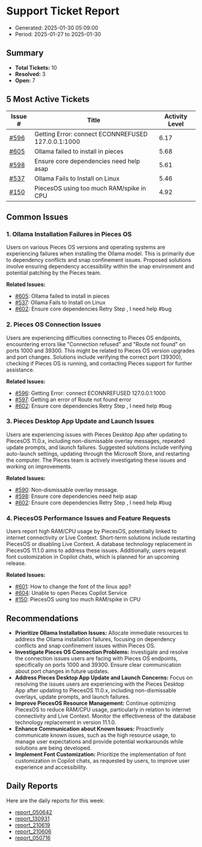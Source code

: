 # Support Ticket Report
- Generated: 2025-01-30 05:09:00
- Period: 2025-01-27 to 2025-01-30

## Summary
- **Total Tickets:** 10
- **Resolved:** 3
- **Open:** 7

## 5 Most Active Tickets
| Issue # | Title | Activity Level |
|---------|-------|----------------|
| [#596](https://github.com/pieces-app/support/issues/596) | Getting Error: connect ECONNREFUSED 127.0.0.1:1000 | 6.17 |
| [#605](https://github.com/pieces-app/support/issues/605) | Ollama failed to install in pieces | 5.68 |
| [#598](https://github.com/pieces-app/support/issues/598) | Ensure core dependencies need help asap | 5.61 |
| [#537](https://github.com/pieces-app/support/issues/537) | Ollama Fails to Install on Linux | 5.46 |
| [#150](https://github.com/pieces-app/support/issues/150) | PiecesOS using too much RAM/spike in CPU | 4.92 |

## Common Issues
### 1. Ollama Installation Failures in Pieces OS
Users on various Pieces OS versions and operating systems are experiencing failures when installing the Ollama model. This is primarily due to dependency conflicts and snap confinement issues. Proposed solutions involve ensuring dependency accessibility within the snap environment and potential patching by the Pieces team.

**Related Issues:**
- [#605](https://github.com/pieces-app/support/issues/605): Ollama failed to install in pieces
- [#537](https://github.com/pieces-app/support/issues/537): Ollama Fails to Install on Linux
- [#602](https://github.com/pieces-app/support/issues/602): Ensure core dependencies  Retry Step , I need help #bug

### 2. Pieces OS Connection Issues
Users are experiencing difficulties connecting to Pieces OS endpoints, encountering errors like "Connection refused" and "Route not found" on ports 1000 and 39300. This might be related to Pieces OS version upgrades and port changes. Solutions include verifying the correct port (39300), checking if Pieces OS is running, and contacting Pieces support for further assistance.

**Related Issues:**
- [#596](https://github.com/pieces-app/support/issues/596): Getting Error: connect ECONNREFUSED 127.0.0.1:1000
- [#597](https://github.com/pieces-app/support/issues/597): Getting an error of Route not found error
- [#602](https://github.com/pieces-app/support/issues/602): Ensure core dependencies  Retry Step , I need help #bug

### 3. Pieces Desktop App Update and Launch Issues
Users are experiencing issues with Pieces Desktop App after updating to PiecesOS 11.0.x, including non-dismissable overlay messages, repeated update prompts, and launch failures.  Suggested solutions include verifying auto-launch settings, updating through the Microsoft Store, and restarting the computer. The Pieces team is actively investigating these issues and working on improvements.

**Related Issues:**
- [#590](https://github.com/pieces-app/support/issues/590): Non-dismissable overlay message.
- [#598](https://github.com/pieces-app/support/issues/598): Ensure core dependencies need help asap
- [#602](https://github.com/pieces-app/support/issues/602): Ensure core dependencies  Retry Step , I need help #bug

### 4. PiecesOS Performance Issues and Feature Requests
Users report high RAM/CPU usage by PiecesOS, potentially linked to internet connectivity or Live Context. Short-term solutions include restarting PiecesOS or disabling Live Context. A database technology replacement in PiecesOS 11.1.0 aims to address these issues. Additionally, users request font customization in Copilot chats, which is planned for an upcoming release.

**Related Issues:**
- [#601](https://github.com/pieces-app/support/issues/601): How to change the font of the linux app?
- [#604](https://github.com/pieces-app/support/issues/604): Unable to open Pieces Copilot Service
- [#150](https://github.com/pieces-app/support/issues/150): PiecesOS using too much RAM/spike in CPU


## Recommendations
- **Prioritize Ollama Installation Issues:** Allocate immediate resources to address the Ollama installation failures, focusing on dependency conflicts and snap confinement issues within Pieces OS. 
- **Investigate Pieces OS Connection Problems:** Investigate and resolve the connection issues users are facing with Pieces OS endpoints, specifically on ports 1000 and 39300. Ensure clear communication about port changes in future updates.
- **Address Pieces Desktop App Update and Launch Concerns:** Focus on resolving the issues users are experiencing with the Pieces Desktop App after updating to PiecesOS 11.0.x, including non-dismissable overlays, update prompts, and launch failures.
- **Improve PiecesOS Resource Management:** Continue optimizing PiecesOS to reduce RAM/CPU usage, particularly in relation to internet connectivity and Live Context. Monitor the effectiveness of the database technology replacement in version 11.1.0.
- **Enhance Communication about Known Issues:** Proactively communicate known issues, such as the high resource usage, to manage user expectations and provide potential workarounds while solutions are being developed.
- **Implement Font Customization:** Prioritize the implementation of font customization in Copilot chats, as requested by users, to improve user experience and accessibility.

## Daily Reports
Here are the daily reports for this week:

- [report_050642](daily/2025-01-28/report_050642.md)
- [report_130931](daily/2025-01-28/report_130931.md)
- [report_210619](daily/2025-01-28/report_210619.md)
- [report_210606](daily/2025-01-29/report_210606.md)
- [report_050716](daily/2025-01-30/report_050716.md)
